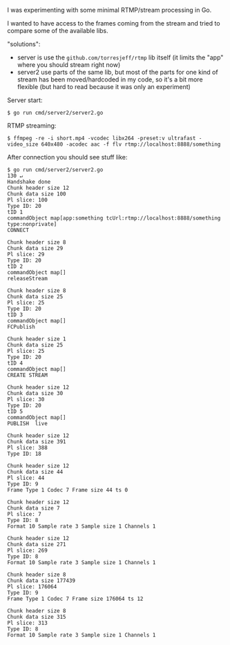 I was experimenting with some minimal RTMP/stream processing in Go.

I wanted to have access to the frames coming from the stream and tried to compare some of the available libs.

"solutions":
- server is use the `github.com/torresjeff/rtmp` lib itself (it limits the "app" where you should stream right now)
- server2 use parts of the same lib, but most of the parts for one kind of stream has been moved/hardcoded in my code, so it's a bit more flexible (but hard to read because it was only an experiment)


Server start:
```
$ go run cmd/server2/server2.go
```

RTMP streaming:
```
$ ffmpeg -re -i short.mp4 -vcodec libx264 -preset:v ultrafast -video_size 640x480 -acodec aac -f flv rtmp://localhost:8888/something
```

After connection you should see stuff like:
```
$ go run cmd/server2/server2.go                                                                                                                                                         130 ↵
Handshake done
Chunk header size 12
Chunk data size 100
Pl slice: 100
Type ID: 20
tID 1
commandObject map[app:something tcUrl:rtmp://localhost:8888/something type:nonprivate]
CONNECT

Chunk header size 8
Chunk data size 29
Pl slice: 29
Type ID: 20
tID 2
commandObject map[]
releaseStream

Chunk header size 8
Chunk data size 25
Pl slice: 25
Type ID: 20
tID 3
commandObject map[]
FCPublish

Chunk header size 1
Chunk data size 25
Pl slice: 25
Type ID: 20
tID 4
commandObject map[]
CREATE STREAM

Chunk header size 12
Chunk data size 30
Pl slice: 30
Type ID: 20
tID 5
commandObject map[]
PUBLISH  live

Chunk header size 12
Chunk data size 391
Pl slice: 388
Type ID: 18

Chunk header size 12
Chunk data size 44
Pl slice: 44
Type ID: 9
Frame Type 1 Codec 7 Frame size 44 ts 0

Chunk header size 12
Chunk data size 7
Pl slice: 7
Type ID: 8
Format 10 Sample rate 3 Sample size 1 Channels 1

Chunk header size 12
Chunk data size 271
Pl slice: 269
Type ID: 8
Format 10 Sample rate 3 Sample size 1 Channels 1

Chunk header size 8
Chunk data size 177439
Pl slice: 176064
Type ID: 9
Frame Type 1 Codec 7 Frame size 176064 ts 12

Chunk header size 8
Chunk data size 315
Pl slice: 313
Type ID: 8
Format 10 Sample rate 3 Sample size 1 Channels 1
```